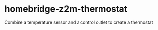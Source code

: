 # homebridge-z2m-thermostat

Combine a temperature sensor and a control outlet to create a thermostat
